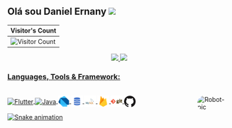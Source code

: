 <h2 align="left">Olá sou Daniel Ernany <img src="https://media.giphy.com/media/hvRJCLFzcasrR4ia7z/giphy.gif" width="25px"></h2> 


|Visitor's Count|
| -------- |
|<img align="center" src="https://profile-counter.glitch.me/DanielErnany/count.svg" alt="Visitor Count" />|
 
<div align="center">
  <a href="https://github.com/DanielErnany">
  <img width="48%" src="https://github-readme-stats.vercel.app/api?username=DanielErnany&show_icons=true&theme=dark&include_all_commits=true&count_private=true&hide_border=true&border_radius=15&line_height=24"/>
  <img width="48%" src="https://github-readme-stats.vercel.app/api/top-langs/?username=DanielErnany&layout=compact&langs_count=7&theme=dark&hide_border=true&border_radius=15&line_height=24&card_width=380"/>
</div>
  
### Languages, Tools & Framework:
 
<div style="display: inline_block"><br>
  <img align="center" alt="Flutter" height="30" width="40" src="https://cdn.jsdelivr.net/gh/devicons/devicon/icons/flutter/flutter-original.svg">
  <img align="center" alt="Java" height="30" width="40" src="https://cdn.jsdelivr.net/gh/devicons/devicon/icons/java/java-original.svg">
  <img align="center" alt="Dart" width="26px" src="https://raw.githubusercontent.com/github/explore/80688e429a7d4ef2fca1e82350fe8e3517d3494d/topics/dart/dart.png" />
  <img align="center" alt="SQL" width="26px" src="https://raw.githubusercontent.com/github/explore/80688e429a7d4ef2fca1e82350fe8e3517d3494d/topics/sql/sql.png" />
  <img align="center" alt="MySQL" width="26px" src="https://raw.githubusercontent.com/github/explore/80688e429a7d4ef2fca1e82350fe8e3517d3494d/topics/mysql/mysql.png" />
  <img align="center" alt="Firebase" width="26px" src="https://raw.githubusercontent.com/github/explore/80688e429a7d4ef2fca1e82350fe8e3517d3494d/topics/firebase/firebase.png"/>
  <img align="center" alt="Git" width="26px" src="https://raw.githubusercontent.com/github/explore/80688e429a7d4ef2fca1e82350fe8e3517d3494d/topics/git/git.png" />
  <img align="center" alt="GitHub" width="26px" src="https://raw.githubusercontent.com/github/explore/78df643247d429f6cc873026c0622819ad797942/topics/github/github.png" />
  <img align="right" alt="Robot-pic" width="15%" style="border-radius:50px;" src="https://media.giphy.com/media/3o85xwc5c8DCoAF440/giphy.gif">
</div>



 ![Snake animation](https://github.com/DanielErnany/DanielErnany/blob/output/github-contribution-grid-snake.svg) 

 
  
